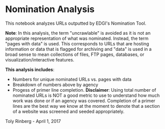 # Nomination Analysis
This notebook analyzes URLs outputted by EDGI's Nomination Tool. 

**Note**: In this analysis, the term "uncrawlable" is avoided as it is not an appropriate representation of what was nominated. Instead, the term "pages with data" is used. This corresponds to URLs that are hosting information or data that is flagged for archiving and "data" is used in a broad sense to mean collections of files, FTP pages, databases, or visualization/interactive features.


**This analysis includes**:
- Numbers for unique nominated URLs vs. pages with data
- Breakdown of numbers above by agency
- Progess of primer line completion. **Disclaimer**: Using total number of nominated URLs is NOT a good metric to use to understand how much work was done or if an agency was covered. Completion of a primer lines are the best way we know at the moment to denote that a section of a website was screened and seeded appropriately.

Toly Rinberg - April 1, 2017

